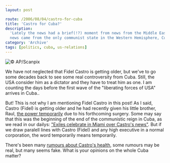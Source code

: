 ```yaml
---
layout: post

route: /2006/08/04/castro-for-cuba
title: 'Castro for Cuba?'
description:
  'Lately the news had a brief(!?) moment from news from the Middle East. The
  news came from the only communist state in the Western Hemisphere, Cuba.'
category: 'Archive'
tags: [politics, cuba, us-relations]
---
```


![© AP/Scanpix](/img/blog/imge7dc9ba36a726bc1161d86692f6271f5.webp)

We have not neglected that Fidel Castro is getting older, but we've to go some
decades back to see some real controversity from Cuba. Still, the USA consider
him as a dictator and they have to treat him as one. I am counting the days
before the first wave of the "liberating forces of USA" arrives in Cuba..

But! This is not why I am mentioning Fidel Castro in this post! As I said,
Castro (Fidel) is getting older and he had recently given his little brother,
Raul,
[the power temporarily](http://today.reuters.com/news/articlenews.aspx?type=topNews&storyID=2006-08-01T032602Z_01_N31365302_RTRUKOC_0_US-CUBA-CASTRO.xml)
due to his forthcoming surgery. Some may say that this was the beginning of the
end of the communistic reign in Cuba, as we read in our dailys:
["Exiles celebrate in Miami over Castro's news"](http://today.reuters.com/news/articlenews.aspx?type=domesticNews&storyID=2006-08-01T051933Z_01_N31345162_RTRUKOC_0_US-CUBA-CASTRO-MIAMI.xml).
But if we draw paralell lines with Castro (Fidel) and any high executive in a
normal corporation, the word temporarily means temporarily.

There's been many
[rumours about Castro's health](http://today.reuters.com/news/articlenews.aspx?type=topNews&storyid=2006-08-01T024715Z_01_N31367531_RTRUKOT_0_TEXT0.xml),
some rumours may be real, but many seems fake. What is your opinions on the
whole Cuba matter?
